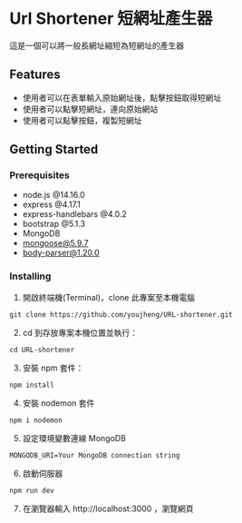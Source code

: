 # Url Shortener 短網址產生器

這是一個可以將一般長網址縮短為短網址的產生器

## Features
* 使用者可以在表單輸入原始網址後，點擊按鈕取得短網址
* 使用者可以點擊短網址，連向原始網站
* 使用者可以點擊按鈕，複製短網址

## Getting Started

### Prerequisites

* node.js @14.16.0
* express @4.17.1
* express-handlebars @4.0.2
* bootstrap @5.1.3
* MongoDB
* mongoose@5.9.7
* body-parser@1.20.0

### Installing

1. 開啟終端機(Terminal)，clone 此專案至本機電腦

```
git clone https://github.com/youjheng/URL-shortener.git
```

2. cd 到存放專案本機位置並執行：

```
cd URL-shortener
```

3. 安裝 npm 套件：

```
npm install
```

4. 安裝 nodemon 套件

```
npm i nodemon
```

5. 設定環境變數連線 MongoDB

```
MONGODB_URI=Your MongoDB connection string
```

6. 啟動伺服器

```
npm run dev
```

7. 在瀏覽器輸入 http://localhost:3000 ，瀏覽網頁
